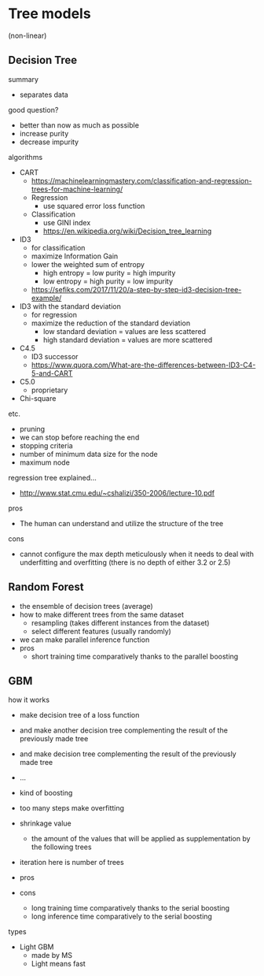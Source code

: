 # Tree models

(non-linear)

## Decision Tree

summary

- separates data

good question?

- better than now as much as possible
- increase purity
- decrease impurity

algorithms

- CART
  - https://machinelearningmastery.com/classification-and-regression-trees-for-machine-learning/
  - Regression
    - use squared error loss function
  - Classification
    - use GINI index
    - https://en.wikipedia.org/wiki/Decision_tree_learning
- ID3
  - for classification
  - maximize Information Gain
  - lower the weighted sum of entropy
    - high entropy = low purity = high impurity
    - low entropy = high purity = low impurity
  - https://sefiks.com/2017/11/20/a-step-by-step-id3-decision-tree-example/
- ID3 with the standard deviation
  - for regression
  - maximize the reduction of the standard deviation
    - low standard deviation = values are less scattered
    - high standard deviation = values are more scattered
- C4.5
  - ID3 successor
  - https://www.quora.com/What-are-the-differences-between-ID3-C4-5-and-CART
- C5.0
  - proprietary
- Chi-square

etc.

- pruning
- we can stop before reaching the end
- stopping criteria
- number of minimum data size for the node
- maximum node

regression tree explained...

- http://www.stat.cmu.edu/~cshalizi/350-2006/lecture-10.pdf

pros

- The human can understand and utilize the structure of the tree

cons

- cannot configure the max depth meticulously when it needs to deal with underfitting and overfitting (there is no depth of either 3.2 or 2.5)

## Random Forest

- the ensemble of decision trees (average)
- how to make different trees from the same dataset
  - resampling (takes different instances from the dataset)
  - select different features (usually randomly)
- we can make parallel inference function
- pros
  - short training time comparatively thanks to the parallel boosting

## GBM

how it works

- make decision tree of a loss function
- and make another decision tree complementing the result of the previously made tree
- and make decision tree complementing the result of the previously made tree
- …

- kind of boosting
- too many steps make overfitting
- shrinkage value
  - the amount of the values that will be applied as supplementation by the following trees

- iteration here is number of trees

- pros
- cons
  - long training time comparatively thanks to the serial boosting
  - long inference time comparatively to the serial boosting

types

- Light GBM
  - made by MS
  - Light means fast
